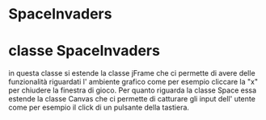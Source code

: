 # SpaceInvaders

# classe SpaceInvaders
in questa classe si estende la classe jFrame che ci permette di avere delle funzionalità riguardati l' ambiente grafico come per esempio cliccare la "x" per chiudere la finestra di gioco.
Per quanto riguarda la classe Space essa estende la classe Canvas che ci permette di catturare gli input dell' utente come per esempio il click di un pulsante della tastiera.
